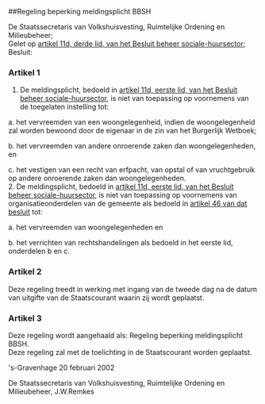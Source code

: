 <meta http-equiv='Content-Type' content='text/html; charset=utf-8' />

##Regeling beperking meldingsplicht BBSH

De Staatssecretaris van Volkshuisvesting, Ruimtelijke Ordening en Milieubeheer;  
Gelet op [artikel 11d, derde lid, van het Besluit beheer sociale-huursector](../../../../../../AMvB/besluit/beheer/sociale-huursector/BWBR0005686/README.md);
Besluit:    

### Artikel  1  

1.  De meldingsplicht, bedoeld in [artikel 11d, eerste lid, van het Besluit beheer sociale-huursector](../../../../../../AMvB/besluit/beheer/sociale-huursector/BWBR0005686/README.md), is niet van toepassing op voornemens van de toegelaten instelling tot: 

a. het vervreemden van een woongelegenheid, indien de woongelegenheid zal worden bewoond door de eigenaar in de zin van het Burgerlijk Wetboek;  

b. het vervreemden van andere onroerende zaken dan woongelegenheden, en  

c. het vestigen van een recht van erfpacht, van opstal of van vruchtgebruik op andere onroerende zaken dan woongelegenheden.     
2.  De meldingsplicht, bedoeld in [artikel 11d, eerste lid, van het Besluit beheer sociale-huursector](../../../../../../AMvB/besluit/beheer/sociale-huursector/BWBR0005686/README.md), is niet van toepassing op voornemens van organisatieonderdelen van de gemeente als bedoeld in [artikel 46 van dat besluit](../../../../../../AMvB/besluit/beheer/sociale-huursector/BWBR0005686/README.md) tot: 

a. het vervreemden van woongelegenheden en  

b. het verrichten van rechtshandelingen als bedoeld in het eerste lid, onderdelen b en c.     

### Artikel  2  

Deze regeling treedt in werking met ingang van de tweede dag na de datum van uitgifte van de Staatscourant waarin zij wordt geplaatst.  

### Artikel  3  

Deze regeling wordt aangehaald als: Regeling beperking meldingsplicht BBSH.  
Deze regeling zal met de toelichting in de Staatscourant worden geplaatst.   

's-Gravenhage 
20 februari 2002    

De 
Staatssecretaris van Volkshuisvesting, Ruimtelijke Ordening en Milieubeheer, 
J.W.Remkes    
